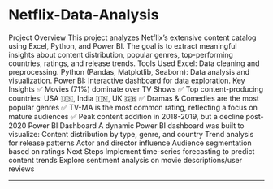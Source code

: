 # Netflix-Data-Analysis
Project Overview
This project analyzes Netflix’s extensive content catalog using Excel, Python, and Power BI. The goal is to extract meaningful insights about content distribution, popular genres, top-performing countries, ratings, and release trends.
Tools Used
Excel: Data cleaning and preprocessing.
Python (Pandas, Matplotlib, Seaborn): Data analysis and visualization.
Power BI: Interactive dashboard for data exploration.
Key Insights
✅ Movies (71%) dominate over TV Shows ✅ Top content-producing countries: USA 🇺🇸, India 🇮🇳, UK 🇬🇧 ✅ Dramas & Comedies are the most popular genres ✅ TV-MA is the most common rating, reflecting a focus on mature audiences ✅ Peak content addition in 2018-2019, but a decline post-2020
Power BI Dashboard
A dynamic Power BI dashboard was built to visualize:
Content distribution by type, genre, and country
Trend analysis for release patterns
Actor and director influence
Audience segmentation based on ratings
Next Steps
Implement time-series forecasting to predict content trends
Explore sentiment analysis on movie descriptions/user reviews
________________________________________________________________________________




